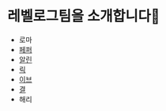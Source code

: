 # 레벨로그팀을 소개합니다🤩

- 로마
- [페퍼](페퍼.md)
- [알린](alien.md)
- [릭](rick.md)
- [이브](eve.md)
- [결](kyoul.md)
- 해리
